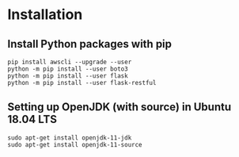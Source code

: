 # Installation

## Install Python packages with pip
```
pip install awscli --upgrade --user
python -m pip install --user boto3
python -m pip install --user flask
python -m pip install --user flask-restful

```

## Setting up OpenJDK (with source) in Ubuntu 18.04 LTS
```
sudo apt-get install openjdk-11-jdk
sudo apt-get install openjdk-11-source
```
